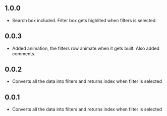 ## 1.0.0

* Search box included. Filter box gets highlited when filters is selected.

## 0.0.3

* Added animation, the filters row animate when it gets built. Also added comments.

## 0.0.2

* Converts all the data into filters and returns index when filter is selected

## 0.0.1

* Converts all the data into filters and returns index when filter is selected
